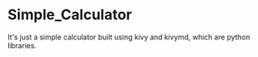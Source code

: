 # Simple_Calculator
It's just a simple calculator built using kivy and kivymd, which are python libraries.

